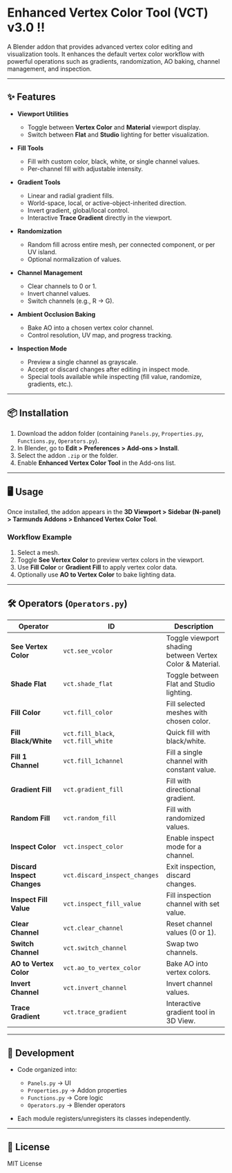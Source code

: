 # Enhanced Vertex Color Tool (VCT) v3.0 !!

A Blender addon that provides advanced vertex color editing and visualization tools. It enhances the default vertex color workflow with powerful operations such as gradients, randomization, AO baking, channel management, and inspection.

---

## ✨ Features

- **Viewport Utilities**
  - Toggle between **Vertex Color** and **Material** viewport display.
  - Switch between **Flat** and **Studio** lighting for better visualization.
  
- **Fill Tools**
  - Fill with custom color, black, white, or single channel values.
  - Per-channel fill with adjustable intensity.

- **Gradient Tools**
  - Linear and radial gradient fills.
  - World-space, local, or active-object-inherited direction.
  - Invert gradient, global/local control.
  - Interactive **Trace Gradient** directly in the viewport.

- **Randomization**
  - Random fill across entire mesh, per connected component, or per UV island.
  - Optional normalization of values.

- **Channel Management**
  - Clear channels to 0 or 1.
  - Invert channel values.
  - Switch channels (e.g., R → G).

- **Ambient Occlusion Baking**
  - Bake AO into a chosen vertex color channel.
  - Control resolution, UV map, and progress tracking.

- **Inspection Mode**
  - Preview a single channel as grayscale.
  - Accept or discard changes after editing in inspect mode.
  - Special tools available while inspecting (fill value, randomize, gradients, etc.).

---

## 📦 Installation

1. Download the addon folder (containing `Panels.py`, `Properties.py`, `Functions.py`, `Operators.py`).
2. In Blender, go to **Edit > Preferences > Add-ons > Install**.
3. Select the addon `.zip` or the folder.
4. Enable **Enhanced Vertex Color Tool** in the Add-ons list.

---

## 🖥️ Usage

Once installed, the addon appears in the **3D Viewport > Sidebar (N-panel) > Tarmunds Addons > Enhanced Vertex Color Tool**.

### Workflow Example
1. Select a mesh.
2. Toggle **See Vertex Color** to preview vertex colors in the viewport.
3. Use **Fill Color** or **Gradient Fill** to apply vertex color data.
4. Optionally use **AO to Vertex Color** to bake lighting data.

---

## 🛠️ Operators (`Operators.py`)

| Operator | ID | Description |
|----------|----|-------------|
| **See Vertex Color** | `vct.see_vcolor` | Toggle viewport shading between Vertex Color & Material. |
| **Shade Flat** | `vct.shade_flat` | Toggle between Flat and Studio lighting. |
| **Fill Color** | `vct.fill_color` | Fill selected meshes with chosen color. |
| **Fill Black/White** | `vct.fill_black`, `vct.fill_white` | Quick fill with black/white. |
| **Fill 1 Channel** | `vct.fill_1channel` | Fill a single channel with constant value. |
| **Gradient Fill** | `vct.gradient_fill` | Fill with directional gradient. |
| **Random Fill** | `vct.random_fill` | Fill with randomized values. |
| **Inspect Color** | `vct.inspect_color` | Enable inspect mode for a channel. |
| **Discard Inspect Changes** | `vct.discard_inspect_changes` | Exit inspection, discard changes. |
| **Inspect Fill Value** | `vct.inspect_fill_value` | Fill inspection channel with set value. |
| **Clear Channel** | `vct.clear_channel` | Reset channel values (0 or 1). |
| **Switch Channel** | `vct.switch_channel` | Swap two channels. |
| **AO to Vertex Color** | `vct.ao_to_vertex_color` | Bake AO into vertex colors. |
| **Invert Channel** | `vct.invert_channel` | Invert channel values. |
| **Trace Gradient** | `vct.trace_gradient` | Interactive gradient tool in 3D View. |

---

## 🧩 Development

- Code organized into:
  - `Panels.py` → UI
  - `Properties.py` → Addon properties
  - `Functions.py` → Core logic
  - `Operators.py` → Blender operators

- Each module registers/unregisters its classes independently.


---

## 📜 License

MIT License 

